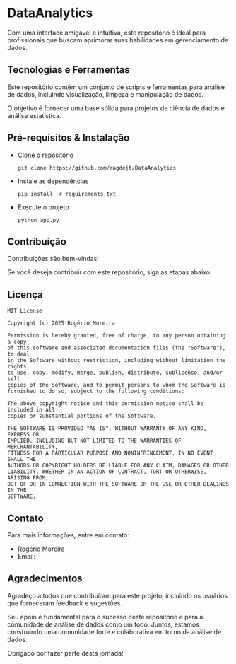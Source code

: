 # DataAnalytics

Com uma interface amigável e intuitiva, este repositório é ideal para profissionais
que buscam aprimorar suas habilidades em gerenciamento de dados.

## Tecnologias e Ferramentas

Este repositório contém um conjunto de scripts e ferramentas para análise de dados,
incluindo visualização, limpeza e manipulação de dados.

O objetivo é fornecer uma base sólida para projetos de ciência de dados e análise
estatística.

## Pré-requisitos & Instalação

- Clone o repositório

    ``git clone https://github.com/ragdejt/DataAnalytics``

- Instale as dependências

    ``pip install -r requirements.txt``

- Execute o projeto

    ``python app.py``

## Contribuição

Contribuições são bem-vindas!

Se você deseja contribuir com este repositório, siga as etapas abaixo:

## Licença

    MIT License

    Copyright (c) 2025 Rogério Moreira

    Permission is hereby granted, free of charge, to any person obtaining a copy
    of this software and associated documentation files (the "Software"), to deal
    in the Software without restriction, including without limitation the rights
    to use, copy, modify, merge, publish, distribute, sublicense, and/or sell
    copies of the Software, and to permit persons to whom the Software is
    furnished to do so, subject to the following conditions:

    The above copyright notice and this permission notice shall be included in all
    copies or substantial portions of the Software.

    THE SOFTWARE IS PROVIDED "AS IS", WITHOUT WARRANTY OF ANY KIND, EXPRESS OR
    IMPLIED, INCLUDING BUT NOT LIMITED TO THE WARRANTIES OF MERCHANTABILITY,
    FITNESS FOR A PARTICULAR PURPOSE AND NONINFRINGEMENT. IN NO EVENT SHALL THE
    AUTHORS OR COPYRIGHT HOLDERS BE LIABLE FOR ANY CLAIM, DAMAGES OR OTHER
    LIABILITY, WHETHER IN AN ACTION OF CONTRACT, TORT OR OTHERWISE, ARISING FROM,
    OUT OF OR IN CONNECTION WITH THE SOFTWARE OR THE USE OR OTHER DEALINGS IN THE
    SOFTWARE.

## Contato

Para mais informações, entre em contato:

- Rogério Moreira
- Email:

## Agradecimentos

Agradeço a todos que contribuíram para este projeto, incluindo os usuários que forneceram feedback e sugestões.

Seu apoio é fundamental para o sucesso deste repositório e para a
comunidade de análise de dados como um todo. Juntos, estamos construindo
uma comunidade forte e colaborativa em torno da análise de dados.

Obrigado por fazer parte desta jornada!